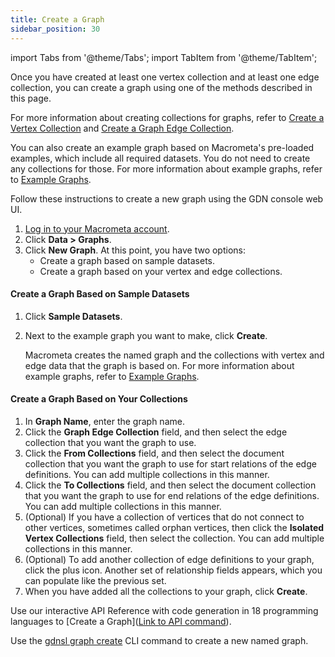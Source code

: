 ```yaml
---
title: Create a Graph
sidebar_position: 30
---
```


import Tabs from '@theme/Tabs';
import TabItem from '@theme/TabItem';

Once you have created at least one vertex collection and at least one edge collection, you can create a graph using one of the methods described in this page.

For more information about creating collections for graphs, refer to [Create a Vertex Collection](create-vertex-collection) and [Create a Graph Edge Collection](create-graph-edge-collection).

You can also create an example graph based on Macrometa's pre-loaded examples, which include all required datasets. You do not need to create any collections for those. For more information about example graphs, refer to [Example Graphs](../graph-examples/sample-dataset-graphs).

<Tabs groupId="operating-systems">
<TabItem value="console" label="Web Console">

Follow these instructions to create a new graph using the GDN console web UI.

1. [Log in to your Macrometa account](https://auth.paas.macrometa.io/).
2. Click **Data > Graphs**.
3. Click **New Graph**. At this point, you have two options:
   - Create a graph based on sample datasets.
   - Create a graph based on your vertex and edge collections.

#### Create a Graph Based on Sample Datasets

1. Click **Sample Datasets**.
2. Next to the example graph you want to make, click **Create**.

   Macrometa creates the named graph and the collections with vertex and edge data that the graph is based on. For more information about example graphs, refer to [Example Graphs](../graph-examples/sample-dataset-graphs).

#### Create a Graph Based on Your Collections

1. In **Graph Name**, enter the graph name.
2. Click the **Graph Edge Collection** field, and then select the edge collection that you want the graph to use.
3. Click the **From Collections** field, and then select the document collection that you want the graph to use for start relations of the edge definitions. You can add multiple collections in this manner.
4. Click the **To Collections** field, and then select the document collection that you want the graph to use for end relations of the edge definitions. You can add multiple collections in this manner.
5. (Optional) If you have a collection of vertices that do not connect to other vertices, sometimes called orphan vertices, then click the **Isolated Vertex Collections** field, then select the collection. You can add multiple collections in this manner.
6. (Optional) To add another collection of edge definitions to your graph, click the plus icon. Another set of relationship fields appears, which you can populate like the previous set.
7. When you have added all the collections to your graph, click **Create**.

</TabItem>
<TabItem value="api" label="REST API">

Use our interactive API Reference with code generation in 18 programming languages to [Create a Graph]([Link to API command](https://www.macrometa.com/docs/api#/operations/CreateAGraph)).

</TabItem>
<TabItem value="cli" label="CLI">

Use the [gdnsl graph create](../../../developer-hub/cli/graph-cli#gdnsl-graph-create) CLI command to create a new named graph.

</TabItem>
</Tabs>
